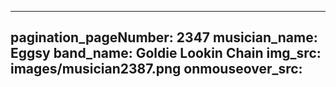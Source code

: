 ------
pagination_pageNumber: 2347
musician_name: Eggsy
band_name: Goldie Lookin Chain
img_src: images/musician2387.png
onmouseover_src: 
------